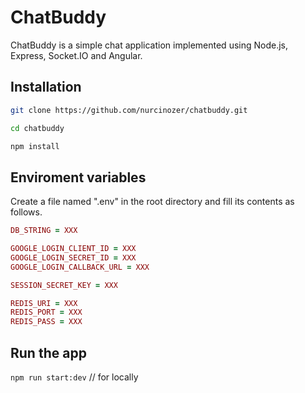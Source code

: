 # ChatBuddy

ChatBuddy is a simple chat application implemented using Node.js, Express, Socket.IO and Angular.

## Installation

```bash
git clone https://github.com/nurcinozer/chatbuddy.git
```

```bash
cd chatbuddy
```

```bash
npm install
```

## Enviroment variables

Create a file named ".env" in the root directory and fill its contents as follows.

```ruby
DB_STRING = XXX

GOOGLE_LOGIN_CLIENT_ID = XXX
GOOGLE_LOGIN_SECRET_ID = XXX
GOOGLE_LOGIN_CALLBACK_URL = XXX

SESSION_SECRET_KEY = XXX

REDIS_URI = XXX
REDIS_PORT = XXX
REDIS_PASS = XXX
```

## Run the app
`npm run start:dev` // for locally

